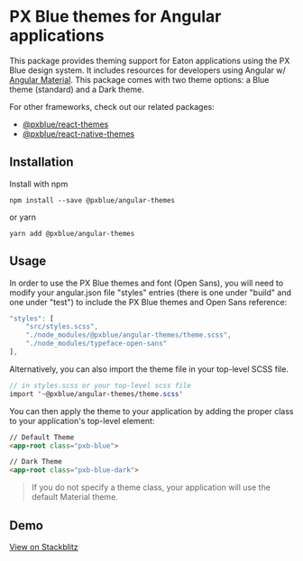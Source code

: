 # PX Blue themes for Angular applications

This package provides theming support for Eaton applications using the PX Blue design system. It includes resources for developers using Angular w/ [Angular Material](https://www.npmjs.com/package/@angular/material). This package comes with two theme options: a Blue theme (standard) and a Dark theme.

For other frameworks, check out our related packages:

-   [@pxblue/react-themes](https://www.npmjs.com/package/@pxblue/react-themes)
-   [@pxblue/react-native-themes](https://www.npmjs.com/package/@pxblue/react-native-themes)

## Installation

Install with npm

```shell
npm install --save @pxblue/angular-themes
```

or yarn

```shell
yarn add @pxblue/angular-themes
```

## Usage

In order to use the PX Blue themes and font (Open Sans), you will need to modify your angular.json file "styles" entries (there is one under "build" and one under "test") to include the PX Blue themes and Open Sans reference:

```js
"styles": [
    "src/styles.scss",
    "./node_modules/@pxblue/angular-themes/theme.scss",
    "./node_modules/typeface-open-sans"
],
```

Alternatively, you can also import the theme file in your top-level SCSS file.

```scss
// in styles.scss or your top-level scss file
import '~@pxblue/angular-themes/theme.scss'
```

You can then apply the theme to your application by adding the proper class to your application's top-level element:

```HTML
// Default Theme
<app-root class="pxb-blue">

// Dark Theme
<app-root class="pxb-blue-dark">
```

> If you do not specify a theme class, your application will use the default Material theme.

## Demo

[View on Stackblitz](https://stackblitz.com/github/pxblue/themes/tree/master/angular/demo)
